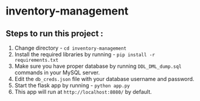 # inventory-management

## Steps to run this project :
1. Change directory - `cd inventory-management`
2. Install the required libraries by running - `pip install -r requirements.txt`
3. Make sure you have proper database by running `DDL_DML_dump.sql` commands in your MySQL server.
4. Edit the `db_creds.json` file with your database username and password.
5. Start the flask app by running - `python app.py`
6. This app will run at `http://localhost:8080/` by default. 